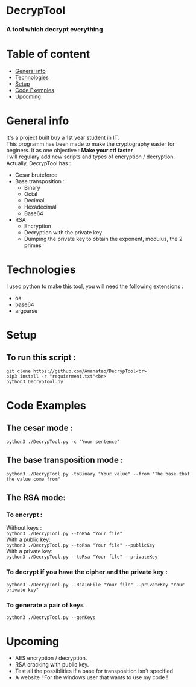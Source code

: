 # DecrypTool
### A tool which decrypt everything

# __Table of content__
* [General info](#general-info)
* [Technologies](#technologies)
* [Setup](#setup)
* [Code Exemples](#code-examples)
* [Upcoming](#upcoming)

# __General info__
It's a project built buy a 1st year student in IT.<br>
This programm has been made to make the cryptography easier for beginers. It as one objective :
**Make your ctf faster**<br>
I will regulary add new scripts and types of encryption / decryption.
Actually, DecrypTool has :
* Cesar bruteforce
* Base transposition : 
    * Binary
    * Octal
    * Decimal
    * Hexadecimal
    * Base64
* RSA 
    * Encryption
    * Decryption with the private key
    * Dumping the private key to obtain the exponent, modulus, the 2 primes

# __Technologies__
I used python to make this tool, you will need the following extensions :
* os
* base64
* argparse

# __Setup__
## To run this script :
```
git clone https://github.com/Amanatao/DecrypTool<br>
pip3 install -r "requierment.txt"<br>
python3 DecrypTool.py
```

# __Code Examples__
## __The cesar mode :__<br>
`python3 ./DecrypTool.py -c "Your sentence"`

## __The base transposition mode :__ <br>
`python3 ./DecrypTool.py -toBinary "Your value" --from "The base that the value come from"`

## __The RSA mode:__<br>
### **To encrypt :**<br>
Without keys :<br>
`python3 ./DecrypTool.py --toRSA "Your file"`<br>
With a public key:<br>
`python3 ./DecrypTool.py --toRsa "Your file" --publicKey`<br>
With a private key:<br>
`python3 ./DecrypTool.py --toRsa "Your file" --privateKey`<br>

###  **To decrypt if you have the cipher and the private key :**<br>
`python3 ./DecrypTool.py --RsaInFile "Your file" --privateKey "Your private key"`

### **To generate a pair of keys**
`python3 ./DecrypTool.py --genKeys`
# __Upcoming__
* AES encryption / decryption.
* RSA cracking with public key.
* Test all the possiblities if a base for transposition isn't specified
* A website ! For the windows user that wants to use my code !
